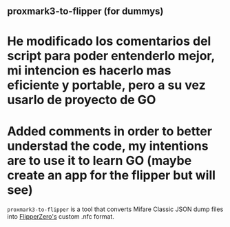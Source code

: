 ## proxmark3-to-flipper (for dummys)

# He modificado los comentarios del script para poder entenderlo mejor, mi intencion es hacerlo mas eficiente y portable, pero a su vez usarlo de proyecto de GO
# Added comments in order to better understad the code, my intentions are to use it to learn GO (maybe create an app for the flipper but will see)







`proxmark3-to-flipper` is a tool that converts Mifare Classic JSON dump files into [FlipperZero's](https://flipperzero.one/) custom .nfc format.
